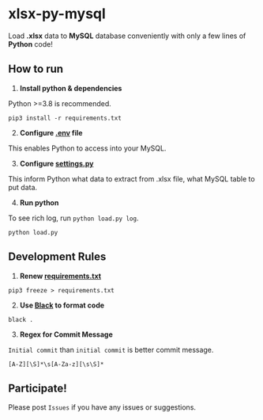 # xlsx-py-mysql

Load **.xlsx** data to **MySQL** database conveniently with only a few lines of **Python** code!

## How to run

1. **Install python & dependencies**

Python >=3.8 is recommended.
```
pip3 install -r requirements.txt
```
2. **Configure [.env](.env.example) file**

This enables Python to access into your MySQL.

3. **Configure [settings.py](settings.py)**

This inform Python what data to extract from .xlsx file, what MySQL table to put data.

4. **Run python**

To see rich log, run `python load.py log`.
```
python load.py
```

## Development Rules

1. **Renew [requirements.txt](requirements.txt)**
```
pip3 freeze > requirements.txt
```

2. **Use [Black](https://github.com/psf/black) to format code**
```
black .
```

3. **Regex for Commit Message**

`Initial commit` than `initial commit` is better commit message.
```
[A-Z][\S]*\s[A-Za-z][\s\S]*
```

## Participate!

Please post `Issues` if you have any issues or suggestions.
